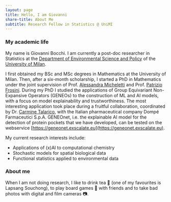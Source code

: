 ```yaml
---
layout: page
title: Hello, I am Giovanni
share-title: About Me
subtitle: Research Fellow in Statistics @ UniMI
---
```


### My academic life

My name is Giovanni Bocchi. I am currently a post-doc researcher in Statistics at the [Department of Environmental Science and Policy](https://esp.unimi.it/) of the [University of Milan](https://www.unimi.it/en). 

I first obtained my BSc and MSc degrees in Mathematics at the University of Milan. Then, after a six-month scholarship, I started a PhD in Mathematics under the joint supervision of Prof.
[Alessandra Micheletti](https://alessandramichelettiwebpage.wordpress.com/) and Prof. [Patrizio Frosini](https://www.dm.unibo.it/~frosini/). During my PhD I studied the applications of Group Equivariant Non-Expansive Operators (GENEOs) to the construction of ML and AI models, with a focus on model explainability and trustworthiness. The most interesting application took place during a fruitful collaboration, coordinated by Dr. [Carmine Talarico](https://it.linkedin.com/in/carmine-talarico-b5904973), with the Italian pharmaceutical company Dompé Farmaceutici S.p.A. GENEOnet, i.e. the explainable AI model for the detection of protein pockets that we have developed, can be tested on the webservice [https://geneonet.exscalate.eu](https://geneonet.exscalate.eu).

My current research interests include:

- Applications of (x)AI to computational chemistry
- Stochastic models for spatial biological data
- Functional statistics applied to environmental data

### About me
When I am not doing research, I like to drink tea :tea: (one of my favourites is Lapsang Souchong), to play board games :game_die: with friends and to take bad photos with digital and film cameras &#x1F4F7;.
